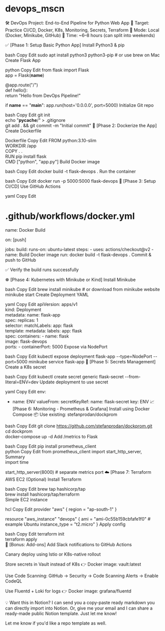 # devops_mscn

🛠️ DevOps Project: End-to-End Pipeline for Python Web App
📍 Target: Practice CI/CD, Docker, K8s, Monitoring, Secrets, Terraform
📍 Mode: Local (Docker, Minikube, GitHub)
📍 Time: ~6–8 hours (can split into weekends)


✅ [Phase 1: Setup Basic Python App]
 Install Python3 & pip

bash
Copy
Edit
sudo apt install python3 python3-pip  # or use brew on Mac
 Create Flask App

python
Copy
Edit
from flask import Flask  
app = Flask(__name__)  

@app.route("/")  
def hello():  
    return "Hello from DevOps Pipeline!"  

if __name__ == "__main__":
    app.run(host='0.0.0.0', port=5000)
 Initialize Git repo

bash
Copy
Edit
git init  
echo "__pycache__/" > .gitignore  
git add . && git commit -m "Initial commit"
🐳 [Phase 2: Dockerize the App]
 Create Dockerfile

Dockerfile
Copy
Edit
FROM python:3.10-slim  
WORKDIR /app  
COPY . .  
RUN pip install flask  
CMD ["python", "app.py"]
 Build Docker image

bash
Copy
Edit
docker build -t flask-devops .
 Run the container

bash
Copy
Edit
docker run -p 5000:5000 flask-devops
🔁 [Phase 3: Setup CI/CD]
 Use GitHub Actions

yaml
Copy
Edit
# .github/workflows/docker.yml
name: Docker Build

on: [push]

jobs:
  build:
    runs-on: ubuntu-latest
    steps:
      - uses: actions/checkout@v2
      - name: Build Docker image
        run: docker build -t flask-devops .
 Commit & push to GitHub

 ✅ Verify the build runs successfully

☸️ [Phase 4: Kubernetes with Minikube or Kind]
 Install Minikube

bash
Copy
Edit
brew install minikube  # or download from minikube website
minikube start
 Create Deployment YAML

yaml
Copy
Edit
apiVersion: apps/v1  
kind: Deployment  
metadata:
  name: flask-app  
spec:
  replicas: 1  
  selector:
    matchLabels:
      app: flask  
  template:
    metadata:
      labels:
        app: flask  
    spec:
      containers:
      - name: flask  
        image: flask-devops  
        ports:
        - containerPort: 5000
 Expose via NodePort

bash
Copy
Edit
kubectl expose deployment flask-app --type=NodePort --port=5000
minikube service flask-app
🔐 [Phase 5: Secrets Management]
 Create a K8s secret

bash
Copy
Edit
kubectl create secret generic flask-secret --from-literal=ENV=dev
 Update deployment to use secret

yaml
Copy
Edit
env:
  - name: ENV
    valueFrom:
      secretKeyRef:
        name: flask-secret
        key: ENV
📈 [Phase 6: Monitoring - Prometheus & Grafana]
 Install using Docker Compose
📦 Use existing: stefanprodan/dockprom

bash
Copy
Edit
git clone https://github.com/stefanprodan/dockprom.git  
cd dockprom  
docker-compose up -d
 Add /metrics to Flask

bash
Copy
Edit
pip install prometheus_client  
python
Copy
Edit
from prometheus_client import start_http_server, Summary  
import time  

start_http_server(8000)  # separate metrics port
☁️ [Phase 7: Terraform AWS EC2 (Optional)
 Install Terraform

bash
Copy
Edit
brew tap hashicorp/tap  
brew install hashicorp/tap/terraform  
 Simple EC2 instance

hcl
Copy
Edit
provider "aws" {
  region = "ap-south-1"
}

resource "aws_instance" "devops" {
  ami = "ami-0c55b159cbfafe1f0" # example Ubuntu
  instance_type = "t2.micro"
}
 Apply config

bash
Copy
Edit
terraform init  
terraform apply  
🎁 [Bonus: Add-ons]
 Add Slack notifications to GitHub Actions

 Canary deploy using Istio or K8s-native rollout

 Store secrets in Vault instead of K8s
👉 Docker image: vault:latest

 Use Code Scanning:
GitHub → Security → Code Scanning Alerts → Enable CodeQL

 Use Fluentd + Loki for logs
👉 Docker image: grafana/fluentd

💡 Want this in Notion?
I can send you a copy-paste ready markdown you can directly import into Notion. Or, give me your email and I can share a ready-made public Notion template. Just let me know!

Let me know if you'd like a repo template as well.
